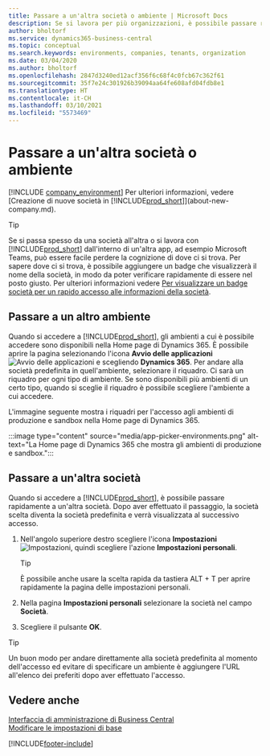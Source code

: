 ```yaml
---
title: Passare a un'altra società o ambiente | Microsoft Docs
description: Se si lavora per più organizzazioni, è possibile passare rapidamente tra ambienti e società.
author: bholtorf
ms.service: dynamics365-business-central
ms.topic: conceptual
ms.search.keywords: environments, companies, tenants, organization
ms.date: 03/04/2020
ms.author: bholtorf
ms.openlocfilehash: 2847d3240ed12acf356f6c68f4c0fcb67c362f61
ms.sourcegitcommit: 35f7e24c301926b39094aa64fe608afd04fdb8e1
ms.translationtype: HT
ms.contentlocale: it-CH
ms.lasthandoff: 03/10/2021
ms.locfileid: "5573469"
---
```

# <a name="switching-to-another-company-or-environment"></a>Passare a un'altra società o ambiente

[!INCLUDE [company_environment](includes/company_environment.md)] Per ulteriori informazioni, vedere [Creazione di nuove società in [!INCLUDE[prod_short](includes/prod_short.md)]](about-new-company.md).  

> [!TIP]
> Se si passa spesso da una società all'altra o si lavora con [!INCLUDE[prod_short](includes/prod_short.md)] dall'interno di un'altra app, ad esempio Microsoft Teams, può essere facile perdere la cognizione di dove ci si trova. Per sapere dove ci si trova, è possibile aggiungere un badge che visualizzerà il nome della società, in modo da poter verificare rapidamente di essere nel posto giusto. Per ulteriori informazioni vedere [Per visualizzare un badge società per un rapido accesso alle informazioni della società](ui-change-basic-settings.md#badge).

## <a name="switch-to-another-environment"></a>Passare a un altro ambiente

Quando si accedere a [!INCLUDE[prod_short](includes/prod_short.md)], gli ambienti a cui è possibile accedere sono disponibili nella Home page di Dynamics 365. È possibile aprire la pagina selezionando l'icona **Avvio delle applicazioni** ![Avvio delle applicazioni](media/app-launcher-icon.png "L'avvio delle applicazioni fornisce l'accesso a più funzionalità") e scegliendo **Dynamics 365**. Per andare alla società predefinita in quell'ambiente, selezionare il riquadro. Ci sarà un riquadro per ogni tipo di ambiente. Se sono disponibili più ambienti di un certo tipo, quando si sceglie il riquadro è possibile scegliere l'ambiente a cui accedere.

L'immagine seguente mostra i riquadri per l'accesso agli ambienti di produzione e sandbox nella Home page di Dynamics 365.

:::image type="content" source="media/app-picker-environments.png" alt-text="La Home page di Dynamics 365 che mostra gli ambienti di produzione e sandbox.":::

## <a name="switch-to-another-company"></a>Passare a un'altra società

Quando si accedere a [!INCLUDE[prod_short](includes/prod_short.md)], è possibile passare rapidamente a un'altra società. Dopo aver effettuato il passaggio, la società scelta diventa la società predefinita e verrà visualizzata al successivo accesso.

1. Nell'angolo superiore destro scegliere l'icona **Impostazioni** ![Impostazioni](media/ui-experience/settings_icon_small.png "Icona Impostazioni per Gestione ruolo utente"), quindi scegliere l'azione **Impostazioni personali**.

    > [!TIP]
    > È possibile anche usare la scelta rapida da tastiera ALT + T per aprire rapidamente la pagina delle impostazioni personali.

2. Nella pagina **Impostazioni personali** selezionare la società nel campo **Società**.  
3. Scegliere il pulsante **OK**.

> [!TIP]
> Un buon modo per andare direttamente alla società predefinita al momento dell'accesso ed evitare di specificare un ambiente è aggiungere l'URL all'elenco dei preferiti dopo aver effettuato l'accesso.

## <a name="see-also"></a>Vedere anche

[Interfaccia di amministrazione di Business Central](/dynamics365/business-central/dev-itpro/administration/tenant-admin-center)  
[Modificare le impostazioni di base](ui-change-basic-settings.md)  


[!INCLUDE[footer-include](includes/footer-banner.md)]